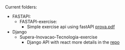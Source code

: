 
Current folders:

* FASTAPI:
   * FASTAPI-exercise:
      * Simple exercise api using fastAPI
         [prova.pdf](https://github.com/feijoes/Study/files/10200700/prova.pdf)
* Django
  * Supera-Inovacao-Tecnologia-exercise
    * Django API with react more details in the [repo](https://github.com/Supera-Inovacao-Tecnologia/PS-Python-React)  

       
